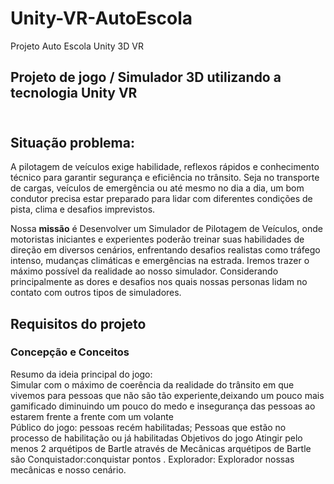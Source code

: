 # Unity-VR-AutoEscola
Projeto Auto Escola Unity 3D VR

## Projeto de jogo / Simulador 3D utilizando a tecnologia Unity VR

<h2><br> Situação problema: <br></h2>
<p>A pilotagem de veículos exige habilidade, reflexos rápidos e conhecimento técnico para garantir segurança e eficiência no trânsito. Seja no transporte de cargas, veículos de emergência ou até mesmo no dia a dia, um bom condutor precisa estar preparado para lidar com diferentes condições de pista, clima e desafios imprevistos.</p>
<P>
Nossa <strong>missão</strong> é Desenvolver um Simulador de Pilotagem de Veículos, onde motoristas iniciantes e experientes poderão treinar suas habilidades de direção em diversos cenários, enfrentando desafios realistas como tráfego intenso, mudanças climáticas e emergências na estrada. Iremos trazer o máximo possível da realidade ao nosso simulador. Considerando principalmente as dores e desafios nos quais nossas personas lidam no contato com outros tipos de simuladores.</P>

## Requisitos do projeto

### Concepção e Conceitos
<P> Resumo da ideia principal do jogo: <br>
Simular com o máximo de coerência da realidade do trânsito em que vivemos para pessoas que não são tão experiente,deixando um pouco mais gamificado diminuindo um pouco do medo e insegurança das pessoas ao estarem frente a frente com um volante <br>
Público do jogo:
	pessoas recém habilitadas;
	Pessoas que estão no processo de habilitação ou já habilitadas
Objetivos do jogo
	Atingir pelo menos 2 arquétipos de Bartle através de Mecânicas
	arquétipos de Bartle são 
	Conquistador:conquistar pontos .
	 Explorador: Explorador nossas mecânicas e nosso cenário.</P>

